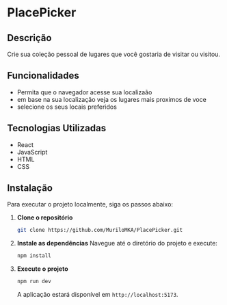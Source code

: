# PlacePicker

## Descrição

Crie sua coleção pessoal de lugares que você gostaria de visitar ou visitou.

## Funcionalidades

- Permita que o navegador acesse sua localizaão
- em base na sua localização veja os lugares mais proximos de voce
- selecione os seus  locais preferidos 

## Tecnologias Utilizadas

- React
- JavaScript
- HTML
- CSS

## Instalação

Para executar o projeto localmente, siga os passos abaixo:

1. **Clone o repositório**
    ```bash
    git clone https://github.com/MuriloMKA/PlacePicker.git
    ```

2. **Instale as dependências**
    Navegue até o diretório do projeto e execute:
    ```bash
    npm install
    ```

3. **Execute o projeto**
    ```bash
    npm run dev
    ```

    A aplicação estará disponível em `http://localhost:5173`.

